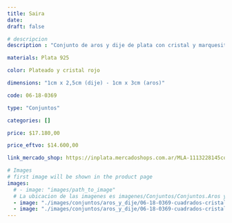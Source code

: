 ```yaml
---
title: Saira
date: 
draft: false

# descripcion
description : "Conjunto de aros y dije de plata con cristal y marquesita"

materials: Plata 925

color: Plateado y cristal rojo

dimensions: "1cm x 2,5cm (dije) - 1cm x 3cm (aros)"

code: 06-18-0369

type: "Conjuntos"

categories: []

price: $17.180,00

price_eftvo: $14.600,00

link_mercado_shop: https://inplata.mercadoshops.com.ar/MLA-1113228145conjuntos-aros-y-dije-saira-_JM

# Images
# first image will be shown in the product page
images:
  # - image: "images/path_to_image"
  # La ubicacion de las imagenes es imagenes/Conjuntos/Conjuntos.Aros y Dije/06-18-0369-saira
  - image: "./images/conjuntos/aros_y_dije/06-18-0369-cuadrados-cristal-rojos_a.JPG"
  - image: "./images/conjuntos/aros_y_dije/06-18-0369-cuadrados-cristal-rojos_b.JPG"
---
```

